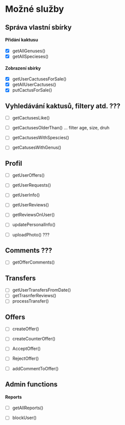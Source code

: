 # Možné služby

## Správa vlastní sbírky

#### Přidání kaktusu
- [X] getAllGenuses()
- [X] getAllSpecieses()

#### Zobrazení sbírky
- [X] getUserCactusesForSale()
- [X] getAllUserCactuses()
- [X] putCactusForSale()

## Vyhledávání kaktusů, filtery atd. ???
- [ ] getCactusesLike()
- [ ] getCactusesOlderThan() … filter age, size, druh
- [ ] getCactusesWithSpescies()
- [ ] getCatusesWithGenus()


## Profil
- [ ] getUserOffers()
- [ ] getUserRequests()
- [ ] getUserInfo()
- [ ] getUserReviews()
- [ ] getReviewsOnUser()
- [ ] updatePersonalInfo()
- [ ] uploadPhoto() ???


## Comments ???
- [ ] getOfferComments()


## Transfers
- [ ] getUserTransfersFromDate()
- [ ] getTrasnferReviews()
- [ ] processTransfer()

## Offers
- [ ] createOffer()
- [ ] createCounterOffer()
- [ ] AcceptOffer()
- [ ] RejectOffer()
- [ ] addCommentToOffer()


## Admin functions

#### Reports
- [ ] getAllReports()
- [ ] blockUser()


